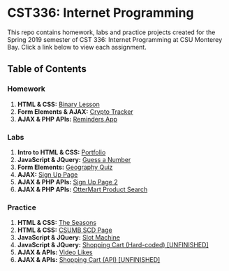 # CST336: Internet Programming

This repo contains homework, labs and practice projects created for the Spring 2019 semester of CST 336: Internet Programming at CSU Monterey Bay. Click a link below to view each assignment.

## Table of Contents

### Homework
1. **HTML & CSS:** [Binary Lesson](http://caestrada-cst336.herokuapp.com/hw/hw1/)
2. **Form Elements & AJAX:** [Crypto Tracker](http://caestrada-cst336.herokuapp.com/hw/hw2/)
3. **AJAX & PHP APIs:** [Reminders App](http://caestrada-cst336.herokuapp.com/hw/hw3/)

### Labs
1. **Intro to HTML & CSS:** [Portfolio](http://caestrada-cst336.herokuapp.com/labs/lab1/)
2. **JavaScript & JQuery:** [Guess a Number](http://caestrada-cst336.herokuapp.com/labs/lab2/)
3. **Form Elements:** [Geography Quiz](http://caestrada-cst336.herokuapp.com/labs/lab3/)
4. **AJAX:** [Sign Up Page](http://caestrada-cst336.herokuapp.com/labs/lab4/)
5. **AJAX & PHP APIs:** [Sign Up Page 2](http://caestrada-cst336.herokuapp.com/labs/lab5/)
6. **AJAX & PHP APIs:** [OtterMart Product Search](http://caestrada-cst336.herokuapp.com/labs/lab6/)

### Practice
1. **HTML & CSS:** [The Seasons](http://caestrada-cst336.herokuapp.com/practice/p1/)
2. **HTML & CSS:** [CSUMB SCD Page](http://caestrada-cst336.herokuapp.com/practice/p2/)
3. **JavaScript & JQuery:** [Slot Machine](http://caestrada-cst336.herokuapp.com/practice/p3/)
4. **JavaScript & JQuery:** [Shopping Cart (Hard-coded) \[UNFINISHED\]](http://caestrada-cst336.herokuapp.com/practice/p4/)
5. **AJAX & APIs:** [Video Likes](http://caestrada-cst336.herokuapp.com/practice/p5/)
6. **AJAX & APIs:** [Shopping Cart (API) \[UNFINISHED\]](http://caestrada-cst336.herokuapp.com/practice/p6/)